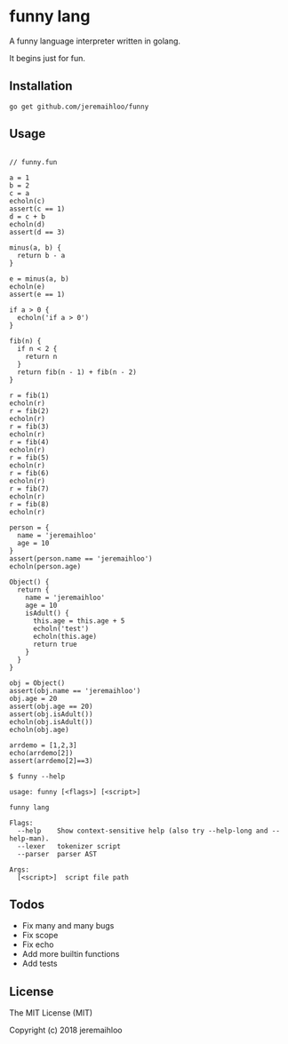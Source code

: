 # funny lang

A funny language interpreter written in golang.

It begins just for fun.

## Installation

```console
go get github.com/jeremaihloo/funny
```

## Usage

```funny

// funny.fun

a = 1
b = 2
c = a
echoln(c)
assert(c == 1)
d = c + b
echoln(d)
assert(d == 3)

minus(a, b) {
  return b - a
}

e = minus(a, b)
echoln(e)
assert(e == 1)

if a > 0 {
  echoln('if a > 0')
}

fib(n) {
  if n < 2 {
    return n
  }
  return fib(n - 1) + fib(n - 2)
}

r = fib(1)
echoln(r)
r = fib(2)
echoln(r)
r = fib(3)
echoln(r)
r = fib(4)
echoln(r)
r = fib(5)
echoln(r)
r = fib(6)
echoln(r)
r = fib(7)
echoln(r)
r = fib(8)
echoln(r)

person = {
  name = 'jeremaihloo'
  age = 10
}
assert(person.name == 'jeremaihloo')
echoln(person.age)

Object() {
  return {
    name = 'jeremaihloo'
    age = 10
    isAdult() {
      this.age = this.age + 5
      echoln('test')
      echoln(this.age)
      return true
    }
  }
}

obj = Object()
assert(obj.name == 'jeremaihloo')
obj.age = 20
assert(obj.age == 20)
assert(obj.isAdult())
echoln(obj.isAdult())
echoln(obj.age)

arrdemo = [1,2,3]
echo(arrdemo[2])
assert(arrdemo[2]==3)
```

```console
$ funny --help

usage: funny [<flags>] [<script>]

funny lang

Flags:
  --help    Show context-sensitive help (also try --help-long and --help-man).
  --lexer   tokenizer script
  --parser  parser AST

Args:
  [<script>]  script file path
```

## Todos

- Fix many and many bugs
- Fix scope
- Fix echo
- Add more builtin functions
- Add tests

## License

The MIT License (MIT)

Copyright (c) 2018 jeremaihloo